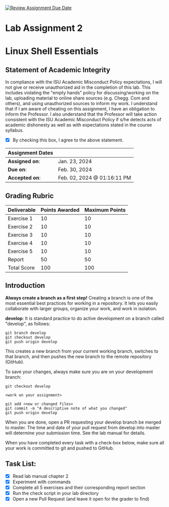 [![Review Assignment Due Date](https://classroom.github.com/assets/deadline-readme-button-24ddc0f5d75046c5622901739e7c5dd533143b0c8e959d652212380cedb1ea36.svg)](https://classroom.github.com/a/d79SLyzz)
# Lab Assignment 2
# Linux Shell Essentials

## Statement of Academic Integrity

In compliance with the ISU Academic Misconduct Policy expectations, I will not give or receive unauthorized aid in the completion of this lab.  This includes violating the "empty hands" policy for discussing/working on the lab, uploading material to online share sources (e.g. Chegg. Com and others), and using unauthorized sources to inform my work. I understand that if I am aware of cheating on this assignment, I have an obligation to inform the Professor. I also understand that the Professor will take action consistent with the ISU Academic Misconduct Policy if s/he detects acts of academic dishonesty as well as with expectations stated in the course syllabus.

- [x] By checking this box, I agree to the above statement.


| Assignment Dates | |
| --- | --- |
|**Assigned on**: | Jan. 23, 2024 |
|**Due on**: | Feb. 30, 2024 |
|**Accepted on**: | Feb. 02, 2024 @ 01:16:11 PM |


## Grading Rubric

|Deliverable | Points Awarded | Maximum Points |
|---|---|---|
| Exercise 1 | 10 | 10 |
| Exercise 2 | 10 | 10 |
| Exercise 3 | 10 | 10 |
| Exercise 4 | 10 | 10 |
| Exercise 5 | 10 | 10 |
| Report | 50 | 50 |
| Total Score | 100 | 100 |


## Introduction

**Always create a branch as a first step!** Creating a branch is one of the most essential best practices for working in a repository.  It lets you easily collaborate with larger groups, organize your work, and work in isolation.

**develop**: It is standard practice to do active development on a branch called "develop", as follows:

    git branch develop
    git checkout develop
    git push origin develop

This creates a new branch from your current working branch, switches to that branch, and then pushes the new branch to the remote repository (GitHub).

To save your changes, always make sure you are on your development branch:

    git checkout develop

    <work on your assignment>

    git add <new or changed files>
    git commit -m "A descriptive note of what you changed"
    git push origin develop

When you are done, open a PR requesting your develop branch be merged to master.
The time and date of your pull request from develop into master will determine your submission time. See the lab manual for details.

When you have completed every task with a check-box below, make sure all your work is committed to git and pushed to GitHub.

## Task List:
- [x] Read lab manual chapter 2
- [x] Experiment with commands
- [x] Complete all 5 exercises and their corresponding report section
- [x] Run the check script in your lab directory
- [x] Open a new Pull Request (and leave it open for the grader to find)
